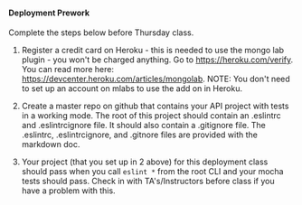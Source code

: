 #### Deployment Prework

Complete the steps below before Thursday class.

1.  Register a credit card on Heroku - this is needed to use the mongo lab plugin - you won't be charged anything.  Go to https://heroku.com/verify.  You can read more here: https://devcenter.heroku.com/articles/mongolab.  NOTE: You don't need to set up an account on mlabs to use the add on in Heroku.

2.  Create a master repo on github that contains your API project with tests in a working mode.  The root of this project should contain an .eslintrc and .eslintrcignore file.  It should also contain a .gitignore file.  The .eslintrc, .eslintrcignore, and .gitnore files are provided with the markdown doc.  

3.  Your project (that you set up in 2 above) for this deployment class should pass when you call `eslint *` from the root CLI and your mocha tests should pass.  Check in with TA's/Instructors before class if you have a problem with this.
